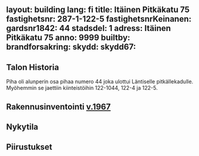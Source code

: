 layout: building
lang: fi
title: Itäinen Pitkäkatu 75
fastighetsnr: 287-1-122-5
fastighetsnrKeinanen:
gardsnr1842: 44
stadsdel: 1
adress: Itäinen Pitkäkatu 75
anno: 9999
builtby:
brandforsakring:
skydd:
skydd67:
---
## Talon Historia
Piha oli alunperin osa pihaa numero 44 joka ulottui Läntiselle pitkällekadulle. Myöhemmin se jaettiin kiinteistöihin 122-1044, 122-4 ja 122-5.


## Rakennusinventointi <a href="/sources/keinanen_karki.pdf">v.1967</a>


## Nykytila


## Piirustukset
